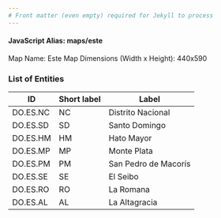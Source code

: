 ```yaml
---
# Front matter (even empty) required for Jekyll to process
---
```


#### JavaScript Alias: maps/este

Map Name: Este Map
Dimensions (Width x Height): 440x590

### List of Entities

ID | Short label | Label
---|---|---|
DO.ES.NC|NC|Distrito Nacional
DO.ES.SD|SD|Santo Domingo
DO.ES.HM|HM|Hato Mayor
DO.ES.MP|MP|Monte Plata
DO.ES.PM|PM|San Pedro de Macorís
DO.ES.SE|SE|El Seibo
DO.ES.RO|RO|La Romana
DO.ES.AL|AL|La Altagracia